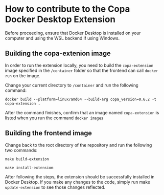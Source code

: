 # How to contribute to the Copa Docker Desktop Extension

Before proceeding, ensure that Docker Desktop is installed on your computer and using the WSL backend if using Windows.

## Building the copa-extenion image
In order to run the extension locally, you need to build the `copa-extension` image specified in the `/container` folder so that the frontend can call `docker run` on the image.

Change your current directory to `/container` and run the following command:

```
docker build --platform=linux/amd64 --build-arg copa_version=0.6.2 -t copa-extension .
```
After the command finishes, confirm that an image named `copa-extension` is listed when you run the command `docker images` 

## Building the frontend image

Change back to the root directory of the repository and run the following two commands:

```
make build-extension
```
```
make install-extension
```
After following the steps, the extension should be successfully installed in Docker Desktop. If you make any changes to the code, simply run make `update-extension` to see those changes reflected. 


